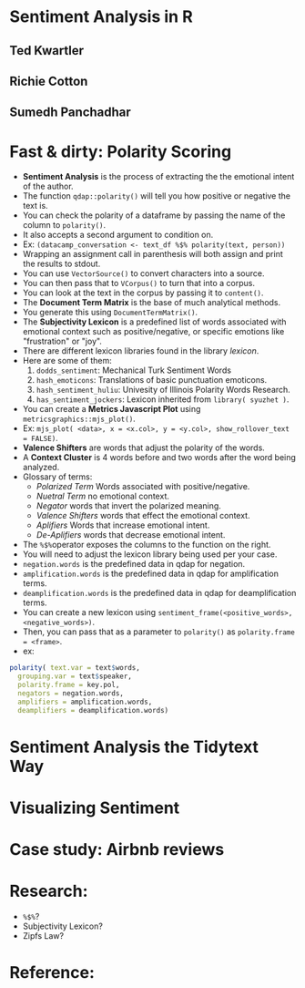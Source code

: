 # Sentiment Analysis in R
## Ted Kwartler
## Richie Cotton
## Sumedh Panchadhar

# Fast & dirty: Polarity Scoring
- **Sentiment Analysis** is the process of extracting the the emotional intent of the author.
- The function `qdap::polarity()` will tell you how positive or negative the text is.
- You can check the polarity of a dataframe by passing the name of the column to `polarity()`.
- It also accepts a second argument to condition on.
- Ex: `(datacamp_conversation <- text_df %$% polarity(text, person))`
- Wrapping an assignment call in parenthesis will both assign and print the results to stdout.
- You can use `VectorSource()` to convert characters into a source.
- You can then pass that to `VCorpus()` to turn that into a corpus.
- You can look at the text in the corpus by passing it to `content()`.
- The **Document Term Matrix** is the base of much analytical methods.
- You generate this using `DocumentTermMatrix()`.
- The **Subjectivity Lexicon** is a predefined list of words associated with emotional context such as positive/negative, or specific emotions like "frustration" or "joy".
- There are different lexicon libraries found in the library *lexicon*.
- Here are some of them:
  1. `dodds_sentiment`: Mechanical Turk Sentiment Words
  2. `hash_emoticons`: Translations of basic punctuation emoticons.
  3. `hash_sentiment_huliu`: Univesity of Illinois Polarity Words Research.
  4. `has_sentiment_jockers`: Lexicon inherited from `library( syuzhet )`.
- You can create a **Metrics Javascript Plot** using `metricsgraphics::mjs_plot()`.
- Ex: `mjs_plot( <data>, x = <x.col>, y = <y.col>, show_rollover_text = FALSE)`.
- **Valence Shifters** are words that adjust the polarity of the words.
- A **Context Cluster** is 4 words before and two words after the word being analyzed.
- Glossary of terms:
  * *Polarized Term* Words associated with positive/negative.
  * *Nuetral Term* no emotional context.
  * *Negator* words that invert the polarized meaning.
  * *Valence Shifters* words that effect the emotional context.
  * *Aplifiers* Words that increase emotional intent.
  * *De-Aplifiers* words that decrease emotional intent.
- The `%$%`operator exposes the columns to the function on the right.
- You will need to adjust the lexicon library being used per your case.
- `negation.words` is the predefined data in qdap for negation.
- `amplification.words` is the predefined data in qdap for amplification terms.
- `deamplification.words` is the predefined data in qdap for deamplification terms.
- You can create a new lexicon using `sentiment_frame(<positive_words>, <negative_words>)`.
- Then, you can pass that as a parameter to `polarity()` as `polarity.frame = <frame>`.
- ex:
```r
polarity( text.var = text$words,
  grouping.var = text$speaker,
  polarity.frame = key.pol,
  negators = negation.words,
  amplifiers = amplification.words,
  deamplifiers = deamplification.words)
```

# Sentiment Analysis the Tidytext Way

# Visualizing Sentiment

# Case study: Airbnb reviews

# Research:
- `%$%`?
- Subjectivity Lexicon?
- Zipfs Law?

# Reference:

